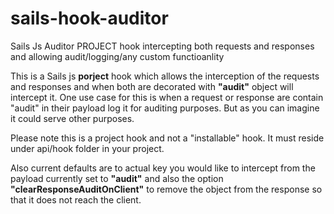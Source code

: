 # sails-hook-auditor
Sails Js Auditor PROJECT hook intercepting both requests and responses and allowing audit/logging/any custom functioanlity

This is a Sails js **porject** hook which allows the interception of the requests and responses and when both are decorated with **"audit"** object will intercept it.
One use case for this is when a request or response are contain "audit" in their payload log it for auditing purposes. 
But as you can imagine it could serve other purposes. 

Please note this is a project hook and not a "installable" hook. It must reside under api/hook folder in your project.

Also current defaults are to actual key you would like to intercept from the payload currently set to **"audit"** and also the option **"clearResponseAuditOnClient"** to remove the object from the response so that it does not reach the client.
